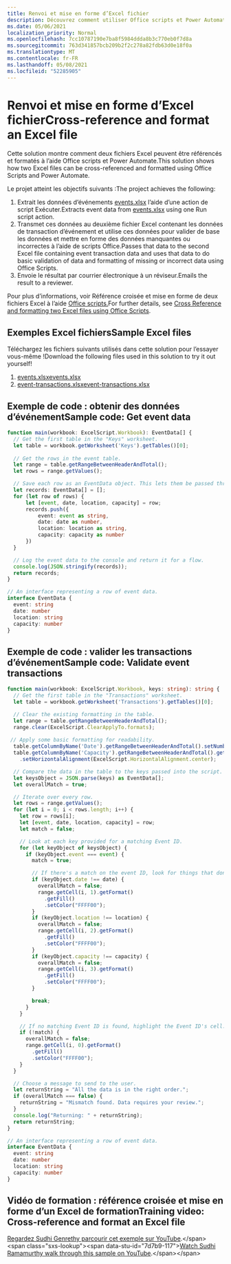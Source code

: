 ```yaml
---
title: Renvoi et mise en forme d’Excel fichier
description: Découvrez comment utiliser Office scripts et Power Automate pour faire référence à un fichier Excel format.
ms.date: 05/06/2021
localization_priority: Normal
ms.openlocfilehash: 7cc10787190e7ba8f5984ddda8b3c770eb0f7d8a
ms.sourcegitcommit: 763d341857bcb209b2f2c278a82fdb63d0e18f0a
ms.translationtype: MT
ms.contentlocale: fr-FR
ms.lasthandoff: 05/08/2021
ms.locfileid: "52285905"
---
```

# <a name="cross-reference-and-format-an-excel-file"></a><span data-ttu-id="7d7b9-103">Renvoi et mise en forme d’Excel fichier</span><span class="sxs-lookup"><span data-stu-id="7d7b9-103">Cross-reference and format an Excel file</span></span>

<span data-ttu-id="7d7b9-104">Cette solution montre comment deux fichiers Excel peuvent être référencés et formatés à l’aide Office scripts et Power Automate.</span><span class="sxs-lookup"><span data-stu-id="7d7b9-104">This solution shows how two Excel files can be cross-referenced and formatted using Office Scripts and Power Automate.</span></span>

<span data-ttu-id="7d7b9-105">Le projet atteint les objectifs suivants :</span><span class="sxs-lookup"><span data-stu-id="7d7b9-105">The project achieves the following:</span></span>

1. <span data-ttu-id="7d7b9-106">Extrait les données d’événements <a href="events.xlsx">events.xlsx</a> l’aide d’une action de script Exécuter.</span><span class="sxs-lookup"><span data-stu-id="7d7b9-106">Extracts event data from <a href="events.xlsx">events.xlsx</a> using one Run script action.</span></span>
1. <span data-ttu-id="7d7b9-107">Transmet ces données au deuxième fichier Excel contenant les données de transaction d’événement et utilise ces données pour valider de base les données et mettre en forme des données manquantes ou incorrectes à l’aide de scripts Office.</span><span class="sxs-lookup"><span data-stu-id="7d7b9-107">Passes that data to the second Excel file containing event transaction data and uses that data to do basic validation of data and formatting of missing or incorrect data using Office Scripts.</span></span>
1. <span data-ttu-id="7d7b9-108">Envoie le résultat par courrier électronique à un réviseur.</span><span class="sxs-lookup"><span data-stu-id="7d7b9-108">Emails the result to a reviewer.</span></span>

<span data-ttu-id="7d7b9-109">Pour plus d’informations, voir Référence croisée et mise en forme de deux fichiers Excel à l’aide [Office scripts.](https://powerusers.microsoft.com/t5/Power-Automate-Cookbook/Cross-Reference-and-formatting-two-Excel-files-using-Office/td-p/728535)</span><span class="sxs-lookup"><span data-stu-id="7d7b9-109">For further details, see [Cross Reference and formatting two Excel files using Office Scripts](https://powerusers.microsoft.com/t5/Power-Automate-Cookbook/Cross-Reference-and-formatting-two-Excel-files-using-Office/td-p/728535).</span></span>

## <a name="sample-excel-files"></a><span data-ttu-id="7d7b9-110">Exemples Excel fichiers</span><span class="sxs-lookup"><span data-stu-id="7d7b9-110">Sample Excel files</span></span>

<span data-ttu-id="7d7b9-111">Téléchargez les fichiers suivants utilisés dans cette solution pour l’essayer vous-même !</span><span class="sxs-lookup"><span data-stu-id="7d7b9-111">Download the following files used in this solution to try it out yourself!</span></span>

1. <span data-ttu-id="7d7b9-112"><a href="events.xlsx">events.xlsx</a></span><span class="sxs-lookup"><span data-stu-id="7d7b9-112"><a href="events.xlsx">events.xlsx</a></span></span>
1. <span data-ttu-id="7d7b9-113"><a href="event-transactions.xlsx">event-transactions.xlsx</a></span><span class="sxs-lookup"><span data-stu-id="7d7b9-113"><a href="event-transactions.xlsx">event-transactions.xlsx</a></span></span>

## <a name="sample-code-get-event-data"></a><span data-ttu-id="7d7b9-114">Exemple de code : obtenir des données d’événement</span><span class="sxs-lookup"><span data-stu-id="7d7b9-114">Sample code: Get event data</span></span>

```TypeScript
function main(workbook: ExcelScript.Workbook): EventData[] {
  // Get the first table in the "Keys" worksheet.
  let table = workbook.getWorksheet('Keys').getTables()[0];
  
  // Get the rows in the event table.
  let range = table.getRangeBetweenHeaderAndTotal();
  let rows = range.getValues();

  // Save each row as an EventData object. This lets them be passed through Power Automate.
  let records: EventData[] = [];
  for (let row of rows) {
      let [event, date, location, capacity] = row;
      records.push({
          event: event as string,
          date: date as number, 
          location: location as string,
          capacity: capacity as number
      })
  }

  // Log the event data to the console and return it for a flow.
  console.log(JSON.stringify(records));
  return records;
}

// An interface representing a row of event data.
interface EventData {
  event: string
  date: number
  location: string
  capacity: number
}
```

## <a name="sample-code-validate-event-transactions"></a><span data-ttu-id="7d7b9-115">Exemple de code : valider les transactions d’événement</span><span class="sxs-lookup"><span data-stu-id="7d7b9-115">Sample code: Validate event transactions</span></span>

```TypeScript
function main(workbook: ExcelScript.Workbook, keys: string): string {
  // Get the first table in the "Transactions" worksheet.
  let table = workbook.getWorksheet('Transactions').getTables()[0];

  // Clear the existing formatting in the table.
  let range = table.getRangeBetweenHeaderAndTotal();
  range.clear(ExcelScript.ClearApplyTo.formats);
    
 // Apply some basic formatting for readability.
  table.getColumnByName('Date').getRangeBetweenHeaderAndTotal().setNumberFormatLocal("yyyy-mm-dd;@");
  table.getColumnByName('Capacity').getRangeBetweenHeaderAndTotal().getFormat()
    .setHorizontalAlignment(ExcelScript.HorizontalAlignment.center);

  // Compare the data in the table to the keys passed into the script.
  let keysObject = JSON.parse(keys) as EventData[];
  let overallMatch = true;

  // Iterate over every row.
  let rows = range.getValues();
  for (let i = 0; i < rows.length; i++) {
    let row = rows[i];
    let [event, date, location, capacity] = row;
    let match = false;

    // Look at each key provided for a matching Event ID.
    for (let keyObject of keysObject) {
      if (keyObject.event === event) {
        match = true;

        // If there's a match on the event ID, look for things that don't match and highlight them.
        if (keyObject.date !== date) {
          overallMatch = false;
          range.getCell(i, 1).getFormat()
            .getFill()
            .setColor("FFFF00");
        }
        if (keyObject.location !== location) {
          overallMatch = false;
          range.getCell(i, 2).getFormat()
            .getFill()
            .setColor("FFFF00");
        }
        if (keyObject.capacity !== capacity) {
          overallMatch = false;
          range.getCell(i, 3).getFormat()
            .getFill()
            .setColor("FFFF00");
        }

        break;
      }
    }

    // If no matching Event ID is found, highlight the Event ID's cell.
    if (!match) {
      overallMatch = false;
      range.getCell(i, 0).getFormat()
        .getFill()
        .setColor("FFFF00");      
    }  
  }

  // Choose a message to send to the user.
  let returnString = "All the data is in the right order.";
  if (overallMatch === false) {
    returnString = "Mismatch found. Data requires your review.";
  }
  console.log("Returning: " + returnString);
  return returnString;
}

// An interface representing a row of event data.
interface EventData {
  event: string
  date: number
  location: string
  capacity: number
}
```

## <a name="training-video-cross-reference-and-format-an-excel-file"></a><span data-ttu-id="7d7b9-116">Vidéo de formation : référence croisée et mise en forme d’un Excel de formation</span><span class="sxs-lookup"><span data-stu-id="7d7b9-116">Training video: Cross-reference and format an Excel file</span></span>

<span data-ttu-id="7d7b9-117">[Regardez Sudhi Genrethy parcourir cet exemple sur YouTube](https://youtu.be/dVwqBf483qo").</span><span class="sxs-lookup"><span data-stu-id="7d7b9-117">[Watch Sudhi Ramamurthy walk through this sample on YouTube](https://youtu.be/dVwqBf483qo").</span></span>
